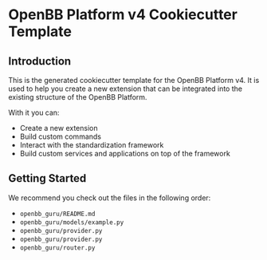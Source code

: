# OpenBB Platform v4 Cookiecutter Template

## Introduction

This is the generated cookiecutter template for the OpenBB Platform v4.
It is used to help you create a new extension that can be integrated into the existing structure of the OpenBB Platform.

With it you can:

* Create a new extension
* Build custom commands
* Interact with the standardization framework
* Build custom services and applications on top of the framework

## Getting Started

We recommend you check out the files in the following order:

* `openbb_guru/README.md`
* `openbb_guru/models/example.py`
* `openbb_guru/provider.py`
* `openbb_guru/provider.py`
* `openbb_guru/router.py`
